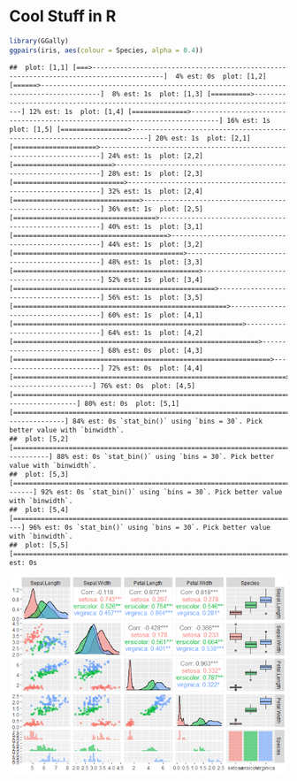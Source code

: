 Cool Stuff in R
================

``` r
library(GGally)
ggpairs(iris, aes(colour = Species, alpha = 0.4))
```

    ##  plot: [1,1] [===>----------------------------------------------------------------------------------------]  4% est: 0s  plot: [1,2] [======>-------------------------------------------------------------------------------------]  8% est: 1s  plot: [1,3] [==========>---------------------------------------------------------------------------------] 12% est: 1s  plot: [1,4] [==============>-----------------------------------------------------------------------------] 16% est: 1s  plot: [1,5] [=================>--------------------------------------------------------------------------] 20% est: 1s  plot: [2,1] [=====================>----------------------------------------------------------------------] 24% est: 1s  plot: [2,2] [=========================>------------------------------------------------------------------] 28% est: 1s  plot: [2,3] [============================>---------------------------------------------------------------] 32% est: 1s  plot: [2,4] [================================>-----------------------------------------------------------] 36% est: 1s  plot: [2,5] [====================================>-------------------------------------------------------] 40% est: 1s  plot: [3,1] [=======================================>----------------------------------------------------] 44% est: 1s  plot: [3,2] [===========================================>------------------------------------------------] 48% est: 1s  plot: [3,3] [===============================================>--------------------------------------------] 52% est: 1s  plot: [3,4] [===================================================>----------------------------------------] 56% est: 1s  plot: [3,5] [======================================================>-------------------------------------] 60% est: 1s  plot: [4,1] [==========================================================>---------------------------------] 64% est: 1s  plot: [4,2] [==============================================================>-----------------------------] 68% est: 0s  plot: [4,3] [=================================================================>--------------------------] 72% est: 0s  plot: [4,4] [=====================================================================>----------------------] 76% est: 0s  plot: [4,5] [=========================================================================>------------------] 80% est: 0s  plot: [5,1] [============================================================================>---------------] 84% est: 0s `stat_bin()` using `bins = 30`. Pick better value with `binwidth`.
    ##  plot: [5,2] [================================================================================>-----------] 88% est: 0s `stat_bin()` using `bins = 30`. Pick better value with `binwidth`.
    ##  plot: [5,3] [====================================================================================>-------] 92% est: 0s `stat_bin()` using `bins = 30`. Pick better value with `binwidth`.
    ##  plot: [5,4] [=======================================================================================>----] 96% est: 0s `stat_bin()` using `bins = 30`. Pick better value with `binwidth`.
    ##  plot: [5,5] [============================================================================================]100% est: 0s                                                                                                                         

![](../images/example-1.png)<!-- -->

